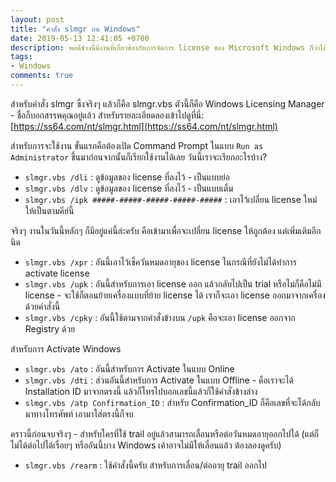 ```yaml
---
layout: post
title: "คำสั่ง slmgr บน Windows"
date: 2019-05-13 12:41:05 +0700
description: พอดีช่วงนี้มีงานที่เกี่ยวข้องกับการจัดการ license ของ Microsoft Windows ก็ว่าได้จังหวะพอดีที่จะเขียนเรื่องใหม่ งั้นเอาเป็นคำสั่ง slmgr ล่ะกัน มาดูว่าจะทำอะไรได้บ้างด้วยคำสั่งนี้ครับ
tags:
- Windows
comments: true
---
```

สำหรับคำสั่ง slmgr ซึ่งจริงๆ แล้วก็คือ slmgr.vbs ตัวนี้ก็คือ Windows Licensing Manager - ชื่อก็บอกสรรพคุณอยู่แล้ว สำหรับรายละเอียดลองเข้าไปดูที่นี่: [https://ss64.com/nt/slmgr.html](https://ss64.com/nt/slmgr.html)

สำหรับการจะใช้งาน ขั้นแรกคือต้องเปิด Command Prompt ในแบบ `Run as Administrator` ขึ้นมาก่อนจากนั้นก็เรียกใช้งานได้เลย วันนี้เราจะเรียกอะไรบ้าง?

- `slmgr.vbs /dli` : ดูข้อมูลของ license ที่ลงไว้ - เป็นแบบย่อ
- `slmgr.vbs /dlv` : ดูข้อมูลของ license ที่ลงไว้ - เป็นแบบเต็ม
- `slmgr.vbs /ipk #####-#####-#####-#####-#####` : เอาไว้เปลี่ยน license ใหม่ให้เป็นตามคีย์นี้

จริงๆ งานในวันนี้หลักๆ ก็มีอยู่แค่นี้ล่ะครับ คือเข้ามาเพื่อจะเปลี่ยน license ให้ถูกต้อง แต่เพิ่มเติมอีกนิด

- `slmgr.vbs /xpr` : อันนี้เอาไว้เช็ควันหมดอายุของ license ในกรณีที่ยังไม่ได้ทำการ activate license
- `slmgr.vbs /upk` : อันนี้สำหรับการเอา license ออก แล้วกลับไปเป็น trial หรือไม่ก็คือไม่มี license - จะใช้ก็ตอนย้ายเครื่องแบบที่ย้าย license ได้ เราก็จะเอา license ออกมาจากเครื่องด้วยคำสั่งนี้
- `slmgr.vbs /cpky` : อันนี้ใช้ตามจากคำสั่งข้างบน `/upk` คือจะเอา license ออกจาก Registry ด้วย

สำหรับการ Activate Windows

- `slmgr.vbs /ato` : อันนี้สำหรับการ Activate ในแบบ Online
- `slmgr.vbs /dti` : ส่วนอันนี้สำหรับการ Activate ในแบบ Offline - คือเราจะได้ Installation ID มาจากตรงนี้ แล้วก็โทรไปบอกเลขนี้แล้วก็ใช้คำสั่งข้างล่าง
- `slmgr.vbs /atp Confirmation_ID` : สำหรับ Confirmation_ID ก็คือเลขที่จะได้กลับมาทางโทรศัพท์ เอามาใส่ตรงนี้ก็จบ

คราวนี้ก่อนจบจริงๆ - สำหรับใครที่ใช้ trail อยู่แล้วสามารถเลื่อนหรือต่อวันหมดอายุออกไปได้ (แต่ก็ไม่ได้ต่อไปได้เรื่อยๆ หรืออันนี้บาง Windows เค้าอาจไม่มีให้เลื่อนแล้ว ต้องลองดูครับ)

- `slmgr.vbs /rearm` : ใช้คำสั่งนี้ครับ สำหรับการเลื่อน/ต่ออายุ trail ออกไป
